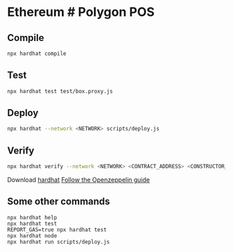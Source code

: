 # Ethereum # Polygon POS


## Compile 

```sh
npx hardhat compile
```

## Test

```sh
npx hardhat test test/box.proxy.js
```

## Deploy

```sh
npx hardhat --network <NETWORK> scripts/deploy.js
```

## Verify

```sh
npx hardhat verify --network <NETWORK> <CONTRACT_ADDRESS> <CONSTRUCTOR_PARAMETERS>
```

Download [hardhat](https://hardhat.org/)
[Follow the Openzeppelin guide](https://forum.openzeppelin.com/t/openzeppelin-upgrades-step-by-step-tutorial-for-hardhat/3580)

## Some other commands

```
npx hardhat help
npx hardhat test
REPORT_GAS=true npx hardhat test
npx hardhat node
npx hardhat run scripts/deploy.js
```
